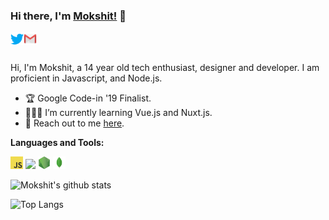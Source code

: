 ### Hi there, I'm [Mokshit!](https://mokshitjain.com) 👋

<a href="https://twitter.com/mokshit06">
  <img align="left" alt="Mokshit Jain | Twitter" width="21px" src="https://raw.githubusercontent.com/Mokshit06/Mokshit06/master/assets/twitter.svg" />
</a>

<a href="mailto:mokshitjain2006@gmail.com">
  <img align="left" alt="Mokshit Jain | Instagram" width="21px" src="https://raw.githubusercontent.com/Mokshit06/Mokshit06/master/assets/gmail.svg" />
</a>

<br />
<br />

Hi, I'm Mokshit, a 14 year old tech enthusiast, designer and developer. I am proficient in Javascript, and Node.js.

- 🏆 Google Code-in '19 Finalist.
- 👨🏽‍💻 I’m currently learning Vue.js and Nuxt.js.
- 💬 Reach out to me [here](mailto:mokshitjain2006@gmail.com).

**Languages and Tools:**

<code><img height="20" src="https://raw.githubusercontent.com/github/explore/master/topics/javascript/javascript.png"></code>
<code><img height="20" src="https://img.icons8.com/color/48/000000/vue-js.png"/></code>
<code><img height="20" src="https://raw.githubusercontent.com/github/explore/master/topics/nodejs/nodejs.png"></code>
<code><img height="20" src="https://raw.githubusercontent.com/Mokshit06/Mokshit06/master/assets/mongodb.svg"></code>

![Mokshit's github stats](https://github-readme-stats.vercel.app/api?username=mokshit06&show_icons=true&hide=["issues"]&count_private=true&include_all_commits=true&theme=dark)

![Top Langs](https://github-readme-stats.vercel.app/api/top-langs/?username=mokshit06&layout=compact&theme=dark)
